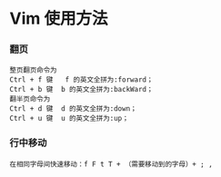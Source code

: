 # Vim 使用方法

### 翻页

``` 
整页翻页命令为
Ctrl + f 键   f 的英文全拼为:forward；
Ctrl + b 键  b 的英文全拼为:backWard；
翻半页命令为
Ctrl + d 键  d 的英文全拼为:down；
Ctrl + u 键  u 的英文全拼为:up；
```

### 行中移动
``` 
在相同字母间快速移动：f F t T + （需要移动到的字母）+ ; ,
```

